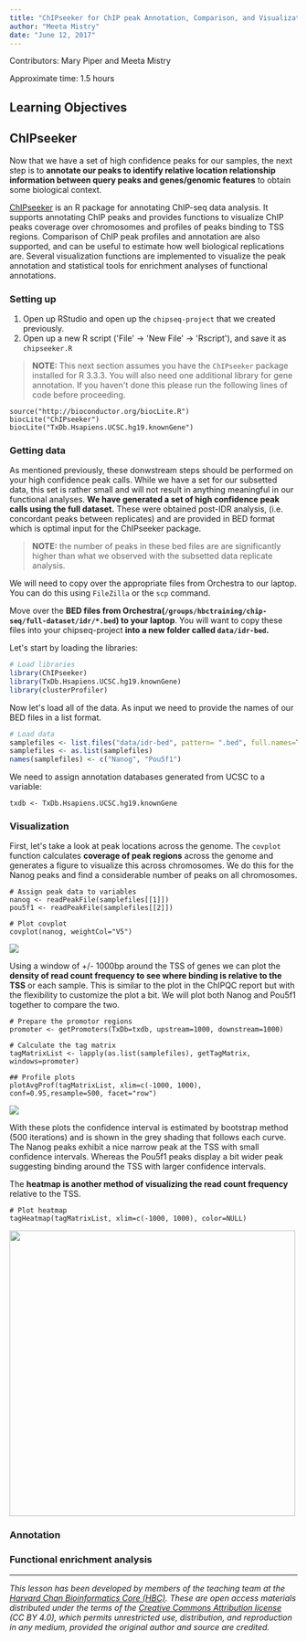 ```yaml
---
title: "ChIPseeker for ChIP peak Annotation, Comparison, and Visualization"
author: "Meeta Mistry"
date: "June 12, 2017"
---
```


Contributors: Mary Piper and Meeta Mistry

Approximate time: 1.5 hours

## Learning Objectives



## ChIPseeker

Now that we have a set of high confidence peaks for our samples, the next step is to **annotate our peaks to identify relative location relationship information between query peaks and genes/genomic features** to obtain some biological context. 

[ChIPseeker](http://bioconductor.org/packages/release/bioc/vignettes/ChIPseeker/inst/doc/ChIPseeker.html) is an R package for annotating ChIP-seq data analysis. It supports annotating ChIP peaks and provides functions to visualize ChIP peaks coverage over chromosomes and profiles of peaks binding to TSS regions. Comparison of ChIP peak profiles and annotation are also supported, and can be useful to estimate how well biological replications are. Several visualization functions are implemented to visualize the peak annotation and statistical tools for enrichment analyses of functional annotations.


### Setting up 

1. Open up RStudio and open up the `chipseq-project` that we created previously.
2. Open up a new R script ('File' -> 'New File' -> 'Rscript'), and save it as `chipseeker.R`

> **NOTE:** This next section assumes you have the `ChIPseeker` package installed for R 3.3.3. You will also need one additional library for gene annotation. If you haven't done this please run the following lines of code before proceeding.
>
```
source("http://bioconductor.org/biocLite.R")
biocLite("ChIPseeker")
biocLite("TxDb.Hsapiens.UCSC.hg19.knownGene")
```

### Getting data 

As mentioned previously, these donwstream steps should be performed on your high confidence peak calls. While we have a set for our subsetted data, this set is rather small and will not result in anything meaningful in our functional analyses. **We have generated a set of high confidence peak calls using the full dataset.** These were obtained post-IDR analysis, (i.e. concordant peaks between replicates) and are provided in BED format which is optimal input for the ChIPseeker package. 

> **NOTE:** the number of peaks in these bed files are are significantly higher than what we observed with the subsetted data replicate analysis.

We will need to copy over the appropriate files from Orchestra to our laptop. You can do this using `FileZilla` or the `scp` command.

Move over the **BED files from Orchestra(`/groups/hbctraining/chip-seq/full-dataset/idr/*.bed`) to your laptop**. You will want to copy these files into your chipseq-project **into a new folder called `data/idr-bed`.**


Let's start by loading the libraries:

```r
# Load libraries
library(ChIPseeker)
library(TxDb.Hsapiens.UCSC.hg19.knownGene)
library(clusterProfiler)
```

Now let's load all of the data. As input we need to provide the names of our BED files in a list format.

```r
# Load data
samplefiles <- list.files("data/idr-bed", pattern= ".bed", full.names=T)
samplefiles <- as.list(samplefiles)
names(samplefiles) <- c("Nanog", "Pou5f1")

```

We need to assign annotation databases generated from UCSC to a variable:

	txdb <- TxDb.Hsapiens.UCSC.hg19.knownGene

### Visualization

First, let's take a look at peak locations across the genome. The `covplot` function calculates **coverage of peak regions** across the genome and generates a figure to visualize this across chromosomes. We do this for the Nanog peaks and find a considerable number of peaks on all chromosomes.

```
# Assign peak data to variables
nanog <- readPeakFile(samplefiles[[1]])
pou5f1 <- readPeakFile(samplefiles[[2]])

# Plot covplot
covplot(nanog, weightCol="V5")

```

<img src="../img/covplot.png">


Using a window of +/- 1000bp around the TSS of genes we can plot the **density of read count frequency to see where binding is relative to the TSS** or each sample. This is similar to the plot in the ChIPQC report but with the flexibility to customize the plot a bit. We will plot both Nanog and Pou5f1 together to compare the two.

```
# Prepare the promotor regions
promoter <- getPromoters(TxDb=txdb, upstream=1000, downstream=1000)

# Calculate the tag matrix
tagMatrixList <- lapply(as.list(samplefiles), getTagMatrix, windows=promoter)

## Profile plots
plotAvgProf(tagMatrixList, xlim=c(-1000, 1000), conf=0.95,resample=500, facet="row")
```
<img src="../img/density_profileplots.png">

With these plots the confidence interval is estimated by bootstrap method (500 iterations) and is shown in the grey shading that follows each curve. The Nanog peaks exhibit a nice narrow peak at the TSS with small confidence intervals. Whereas the Pou5f1 peaks display a bit wider peak suggesting binding around the TSS with larger confidence intervals.

The **heatmap is another method of visualizing the read count frequency** relative to the TSS.

	# Plot heatmap
	tagHeatmap(tagMatrixList, xlim=c(-1000, 1000), color=NULL)

<img src="../img/Rplot.png" width=500>

### Annotation


### Functional enrichment analysis







***
*This lesson has been developed by members of the teaching team at the [Harvard Chan Bioinformatics Core (HBC)](http://bioinformatics.sph.harvard.edu/). These are open access materials distributed under the terms of the [Creative Commons Attribution license](https://creativecommons.org/licenses/by/4.0/) (CC BY 4.0), which permits unrestricted use, distribution, and reproduction in any medium, provided the original author and source are credited.*
